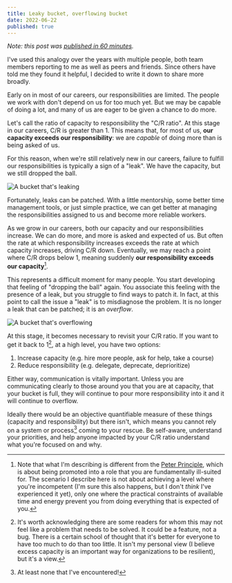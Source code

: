 ```yaml
---
title: Leaky bucket, overflowing bucket
date: 2022-06-22
published: true
---
```


*Note: this post was [published in 60 minutes][1].*

I've used this analogy over the years with multiple people, both team members reporting to me as well as peers and friends. Since others have told me they found it helpful, I decided to write it down to share more broadly.

Early on in most of our careers, our responsibilities are limited. The people we work with don't depend on us for too much yet. But we may be capable of doing a lot, and many of us are eager to be given a chance to do more.

Let's call the ratio of capacity to responsibility the "C/R ratio". At this stage in our careers, C/R is greater than 1. This means that, for most of us, **our capacity exceeds our responsibility**: we are _capable_ of doing more than is being asked of us.

For this reason, when we're still relatively new in our careers, failure to fulfill our responsibilities is typically a sign of a "leak". We have the capacity, but we still dropped the ball.

![A bucket that's leaking](/images/leaky-bucket.png)

Fortunately, leaks can be patched. With a little mentorship, some better time management tools, or just simple practice, we can get better at managing the responsibilities assigned to us and become more reliable workers.

As we grow in our careers, both our capacity and our responsibilities increase. We can do more, and more is asked and expected of us. But often the rate at which responsibility increases exceeds the rate at which capacity increases, driving C/R down. Eventually, we may reach a point where C/R drops below 1, meaning suddenly **our responsibility exceeds our capacity**[^peter-principle].

This represents a difficult moment for many people. You start developing that feeling of "dropping the ball" again. You associate this feeling with the presence of a leak, but you struggle to find ways to patch it. In fact, at this point to call the issue a "leak" is to misdiagnose the problem. It is no longer a leak that can be patched; it is an _overflow_.

![A bucket that's overflowing](/images/overflowing-bucket.png)

At this stage, it becomes necessary to revisit your C/R ratio. If you want to get it back to 1[^back-to-one], at a high level, you have two options:

1. Increase capacity (e.g. hire more people, ask for help, take a course)
2. Reduce responsibility (e.g. delegate, deprecate, deprioritize)

Either way, communication is vitally important. Unless you are communicating clearly to those around you that you are at capacity, that your bucket is full, they will continue to pour more responsibility into it and it will continue to overflow.

Ideally there would be an objective quantifiable measure of these things (capacity and responsibility) but there isn't, which means you cannot rely on a system or process[^system-or-process] coming to your rescue. Be self-aware, understand your priorities, and help anyone impacted by your C/R ratio understand what you're focused on and why.

[^peter-principle]: Note that what I'm describing is different from the [Peter Principle](https://en.wikipedia.org/wiki/Peter_principle), which is about being promoted into a role that you are fundamentally ill-suited for. The scenario I describe here is not about achieving a level where you're incompetent (I'm sure this also happens, but I don't _think_ I've experienced it yet), only one where the practical constraints of available time and energy prevent you from doing everything that is expected of you.

[^back-to-one]: It's worth acknowledging there are some readers for whom this may not feel like a problem that needs to be solved. It could be a feature, not a bug. There is a certain school of thought that it's better for everyone to have too much to do than too little. It isn't my personal view (I believe excess capacity is an important way for organizations to be resilient), but it's a view.

[^system-or-process]: At least none that I've encountered!

[1]: /posts/published-in-60-minutes.html
